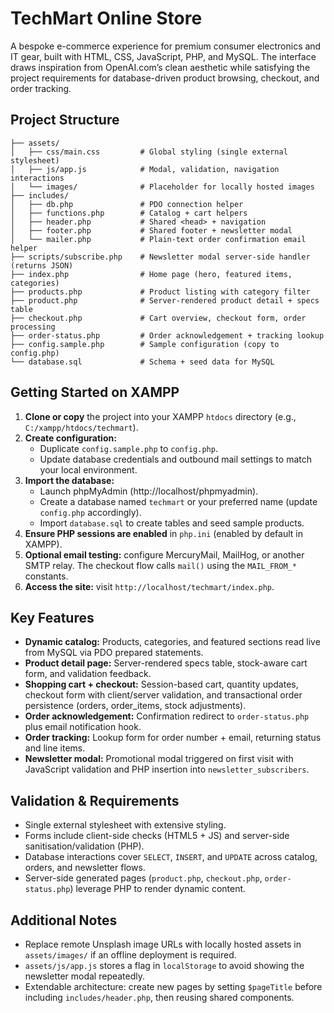 # TechMart Online Store

A bespoke e-commerce experience for premium consumer electronics and IT gear, built with HTML, CSS, JavaScript, PHP, and MySQL. The interface draws inspiration from OpenAI.com’s clean aesthetic while satisfying the project requirements for database-driven product browsing, checkout, and order tracking.

## Project Structure
```
├── assets/
│   ├── css/main.css         # Global styling (single external stylesheet)
│   ├── js/app.js            # Modal, validation, navigation interactions
│   └── images/              # Placeholder for locally hosted images
├── includes/
│   ├── db.php               # PDO connection helper
│   ├── functions.php        # Catalog + cart helpers
│   ├── header.php           # Shared <head> + navigation
│   ├── footer.php           # Shared footer + newsletter modal
│   └── mailer.php           # Plain-text order confirmation email helper
├── scripts/subscribe.php    # Newsletter modal server-side handler (returns JSON)
├── index.php                # Home page (hero, featured items, categories)
├── products.php             # Product listing with category filter
├── product.php              # Server-rendered product detail + specs table
├── checkout.php             # Cart overview, checkout form, order processing
├── order-status.php         # Order acknowledgement + tracking lookup
├── config.sample.php        # Sample configuration (copy to config.php)
└── database.sql             # Schema + seed data for MySQL
```

## Getting Started on XAMPP
1. **Clone or copy** the project into your XAMPP `htdocs` directory (e.g., `C:/xampp/htdocs/techmart`).
2. **Create configuration:**
   - Duplicate `config.sample.php` to `config.php`.
   - Update database credentials and outbound mail settings to match your local environment.
3. **Import the database:**
   - Launch phpMyAdmin (http://localhost/phpmyadmin).
   - Create a database named `techmart` or your preferred name (update `config.php` accordingly).
   - Import `database.sql` to create tables and seed sample products.
4. **Ensure PHP sessions are enabled** in `php.ini` (enabled by default in XAMPP).
5. **Optional email testing:** configure MercuryMail, MailHog, or another SMTP relay. The checkout flow calls `mail()` using the `MAIL_FROM_*` constants.
6. **Access the site:** visit `http://localhost/techmart/index.php`.

## Key Features
- **Dynamic catalog:** Products, categories, and featured sections read live from MySQL via PDO prepared statements.
- **Product detail page:** Server-rendered specs table, stock-aware cart form, and validation feedback.
- **Shopping cart + checkout:** Session-based cart, quantity updates, checkout form with client/server validation, and transactional order persistence (orders, order_items, stock adjustments).
- **Order acknowledgement:** Confirmation redirect to `order-status.php` plus email notification hook.
- **Order tracking:** Lookup form for order number + email, returning status and line items.
- **Newsletter modal:** Promotional modal triggered on first visit with JavaScript validation and PHP insertion into `newsletter_subscribers`.

## Validation & Requirements
- Single external stylesheet with extensive styling.
- Forms include client-side checks (HTML5 + JS) and server-side sanitisation/validation (PHP).
- Database interactions cover `SELECT`, `INSERT`, and `UPDATE` across catalog, orders, and newsletter flows.
- Server-side generated pages (`product.php`, `checkout.php`, `order-status.php`) leverage PHP to render dynamic content.

## Additional Notes
- Replace remote Unsplash image URLs with locally hosted assets in `assets/images/` if an offline deployment is required.
- `assets/js/app.js` stores a flag in `localStorage` to avoid showing the newsletter modal repeatedly.
- Extendable architecture: create new pages by setting `$pageTitle` before including `includes/header.php`, then reusing shared components.
